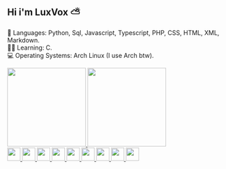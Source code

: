 ## Hi i'm LuxVox ⛅

💬 Languages: Python, Sql, Javascript, Typescript, PHP, CSS, HTML, XML, Markdown. <br>
🧑‍🎓 Learning: C. <br>
💻 Operating Systems: Arch Linux (I use Arch btw). <br>

<div>
  <a href="https://github.com/LuxVox">
  <img height="180em" src="https://github-readme-stats.vercel.app/api?username=LuxVox&show_icons=true&theme=light&include_all_commits=true&count_private=true"/>
  <img height="180em" src="https://github-readme-stats.vercel.app/api/top-langs/?username=LuxVox&layout=compact&langs_count=7&theme=light"/>
</div>
  
<div>
<img height="30" width="30" src="https://cdn.jsdelivr.net/gh/devicons/devicon/icons/c/c-original.svg"/>
<img height="30" width="30" src="https://cdn.jsdelivr.net/gh/devicons/devicon/icons/python/python-original.svg"/>
<img height="30" width="30" src="https://cdn.jsdelivr.net/gh/devicons/devicon/icons/mysql/mysql-original.svg"/>
<img height="30" width="30" src="https://cdn.jsdelivr.net/gh/devicons/devicon/icons/javascript/javascript-original.svg"/>
<img height="30" width="30" src="https://cdn.jsdelivr.net/gh/devicons/devicon/icons/typescript/typescript-original.svg"/>
<img height="30" width="30" src="https://cdn.jsdelivr.net/gh/devicons/devicon/icons/php/php-original.svg"/>
<img height="30" width="30" src="https://cdn.jsdelivr.net/gh/devicons/devicon/icons/css3/css3-original.svg"/>
<img height="30" width="30" src="https://cdn.jsdelivr.net/gh/devicons/devicon/icons/html5/html5-original.svg"/>
<img height="30" width="30" src="https://upload.wikimedia.org/wikipedia/commons/4/48/Markdown-mark.svg"/> 
</div>


  
